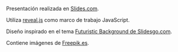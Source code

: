 Presentación realizada en [Slides.com](https://slides.com).

Utiliza [reveal.js](https://revealjs.com/) como marco de trabajo JavaScript.

Diseño inspirado en el tema [Futuristic Background de Slidesgo.com](https://slidesgo.com/theme/futuristic-background).

Contiene imágenes de [Freepik.es](https://www.freepik.es/).


